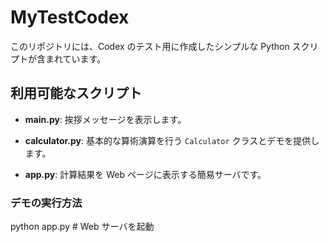 # MyTestCodex

このリポジトリには、Codex のテスト用に作成したシンプルな Python スクリプトが含まれています。

## 利用可能なスクリプト

- **main.py**: 挨拶メッセージを表示します。
- **calculator.py**: 基本的な算術演算を行う `Calculator` クラスとデモを提供します。

- **app.py**: 計算結果を Web ページに表示する簡易サーバです。

### デモの実行方法

python app.py  # Web サーバを起動
